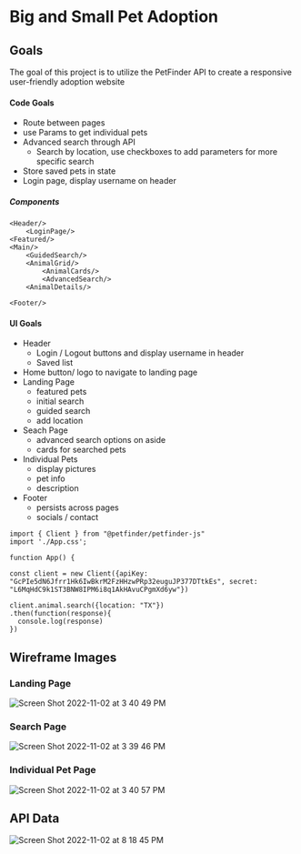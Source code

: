 # Big and Small Pet Adoption

## Goals
The goal of this project is to utilize the PetFinder API to create a responsive user-friendly adoption website

#### Code Goals
- Route between pages
- use Params to get individual pets
- Advanced search through API
	- Search by location, use checkboxes to add parameters for more specific search
- Store saved pets in state
- Login page, display username on header

##### Components
```
<Header/>
	<LoginPage/>
<Featured/>
<Main/>
	<GuidedSearch/>
	<AnimalGrid/>
		<AnimalCards/>
		<AdvancedSearch/>
	<AnimalDetails/>
	
<Footer/>
```


#### UI Goals
- Header
	- Login / Logout buttons and  display username in header
	- Saved list
- Home button/ logo to navigate to landing page
- Landing Page
	- featured pets
	- initial search
	- guided search
	- add location
- Seach Page
	- advanced search options on aside
	- cards for searched pets
- Individual Pets
	- display pictures
	- pet info
	- description
- Footer
	- persists across pages
	- socials / contact

```
import { Client } from "@petfinder/petfinder-js"
import './App.css';

function App() {

const client = new Client({apiKey: "GcPIe5dN6Jfrr1Hk6IwBkrM2FzHHzwPRp32euguJP377DTtkEs", secret: "L6MqHdC9k1ST3BNW8IPM6i8q1AkHAvuCPgmXd6yw"})

client.animal.search({location: "TX"})
.then(function(response){
  console.log(response)
})
```


	
## Wireframe Images
### Landing Page	
![Screen Shot 2022-11-02 at 3 40 49 PM](https://user-images.githubusercontent.com/114944160/199605000-ddc92e45-9196-4316-bc4f-dde38e2814ce.png)
### Search Page
![Screen Shot 2022-11-02 at 3 39 46 PM](https://user-images.githubusercontent.com/114944160/199605006-b15e5fcb-2d2b-4f8e-8977-c5fc4dd695e3.png)
### Individual Pet Page
![Screen Shot 2022-11-02 at 3 40 57 PM](https://user-images.githubusercontent.com/114944160/199605026-5808ab2a-30b6-40aa-94e1-ea4bfa77d0c9.png)

## API Data
![Screen Shot 2022-11-02 at 8 18 45 PM](https://user-images.githubusercontent.com/114944160/199630898-58a876dc-fe17-4b9c-8df5-f4fafef4a1bd.png)

	
